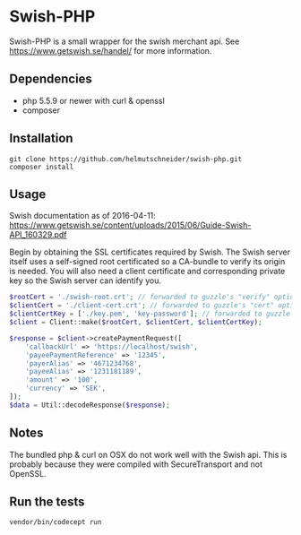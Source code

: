 # Swish-PHP
Swish-PHP is a small wrapper for the swish merchant api. See https://www.getswish.se/handel/ for more information.

## Dependencies
- php 5.5.9 or newer with curl & openssl
- composer

## Installation
```shell
git clone https://github.com/helmutschneider/swish-php.git
composer install
```

## Usage
Swish documentation as of 2016-04-11: https://www.getswish.se/content/uploads/2015/06/Guide-Swish-API_160329.pdf

Begin by obtaining the SSL certificates required by Swish. The Swish server itself uses a self-signed root
certificated so a CA-bundle to verify its origin is needed. You will also need a client certificate and
corresponding private key so the Swish server can identify you.

```php
$rootCert = './swish-root.crt'; // forwarded to guzzle's "verify" option
$clientCert = './client-cert.crt'; // forwarded to guzzle's "cert" option
$clientCertKey = ['./key.pem', 'key-password']; // forwarded to guzzle's "ssl_key" option
$client = Client::make($rootCert, $clientCert, $clientCertKey);

$response = $client->createPaymentRequest([
    'callbackUrl' => 'https://localhost/swish',
    'payeePaymentReference' => '12345',
    'payerAlias' => '4671234768',
    'payeeAlias' => '1231181189',
    'amount' => '100',
    'currency' => 'SEK',
]);
$data = Util::decodeResponse($response);
```

## Notes
The bundled php & curl on OSX do not work well with the Swish api. This is probably because they were compiled with
SecureTransport and not OpenSSL.

## Run the tests
```shell
vendor/bin/codecept run
```
